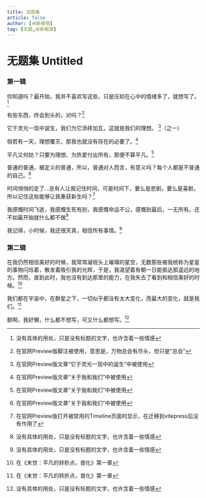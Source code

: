 ```yaml
---
title: 无题集
article: false
author: [米新极限]
tag: [无题,米新极限]
---
```


# 无题集 Untitled

### 第一辑

你知道吗？最开始，我并不喜欢写这些，只是压抑在心中的情绪多了，就想写了。[^0]

有些东西，终会到头的，对吗？[^1]

它于灵光一现中诞生，我们为它添砖加瓦，这就是我们的理想。 [^2]（之一）

倘若有一天，理想覆灭，那我也就没有存在的必要了。[^3]

平凡又何妨？只要为理想、为热爱付出所有，那便不算平凡。[^3]

普通的普通，被定义的普通，所以，普通对人而言，有意义吗？每个人都是不普通的自己。[^3]

时间悄悄的走了...总有人让我记住时间，可是时间下，要么是悲剧，要么是喜剧，所以记住这些能够让我重获新生吗？[^4]

我感慨时间飞逝，我感慨生死有别，我感慨命运不公，感慨到最后，一无所有。还不如最开始就什么都不做[^0]

我记得，小时候，我还很天真，相信所有事情。[^0]

### 第二辑

在我仍然相信美好的时候，我常常凝视头上璀璨的星空，无数那些被我统称为星星的事物闪烁着，散发着吸引我的光辉，于是，我渴望着有朝一日能抵达那遥远的地方。然而，直到此时，我也没有到达那里的能力，在我失去了看到和相信美好的时候。[^5]

我们都在宇宙中，在群星之下，一切似乎都没有太大变化，而最大的变化，就是我们。[^5]

额啊，我好懒，什么都不想写，可又什么都想写。[^0]

[^0]: 没有具体的用处，只是没有标题的文字，也许含着一些情感
[^1]: 在官网Preview版脚注被使用，意思是，万物总会有尽头，但只是“总会”
[^2]: 在官网Preview版文章“它于灵光一现中的诞生”中被使用
[^3]: 在官网Preview版文章“关于我和我们”中被使用
[^4]: 在官网Preview版打开被禁用的Timeline页面时显示，在迁移到vitepress后没有作用了
[^5]: 在《末世：平凡的转折点，兽化》第一章